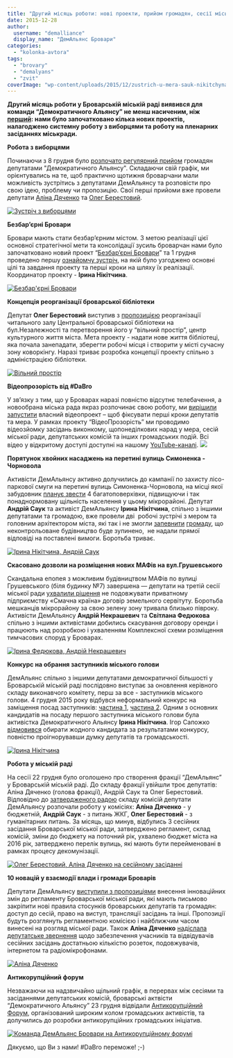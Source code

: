 ```yaml
---
title: "Другий місяць роботи: нові проекти, прийом громадян, сесії міської ради"
date: 2015-12-28
author: 
  username: "demalliance"
  display_name: "ДемАльянс Бровари"
categories: 
  - "kolonka-avtora"
tags: 
  - "brovary"
  - "demalyans"
  - "zvit"
coverImage: "wp-content/uploads/2015/12/zustrich-u-mera-sauk-nikitchyna-symonenka-lis-12.jpg"
---
```


**Другий місяць роботи у Броварській міській раді виявився для команди “Демократичного Альянсу” не менш насиченим, ніж** [**перший**](https://mpz.brovary.org/zrobleno-za-misyats-znajomstvo-pershyj-dialog-navchannya-onlajn-petytsiyi-ta-novyj-ofis/)**: нами було започатковано кілька нових проектів, налагоджено системну роботу з виборцями та роботу на пленарних засіданнях міськради.**

**Робота з виборцями**

Починаючи з 8 грудня було [розпочато регулярний прийом](https://brovary.dem-alliance.org/pryjom-gromadyan-deputatamy-demalyan/) громадян депутатами "Демократичного Альянсу". Складаючи свій графік, ми орієнтувались на те, щоб практично щотижня броварчани мали можливість зустрітись з депутатами ДемАльянсу та розповісти про свою ідею, проблему чи пропозицію. Свої перші прийоми вже провели депутати [Аліна Дяченко](https://www.facebook.com/alina.dyachenko/posts/1085296418161141) та [Олег Берестовий](https://www.facebook.com/berestovy/posts/912534588833903?pnref=story).

[![Зустріч з виборцями](https://mpz.brovary.org/wp-content/uploads/2015/12/12308492_1085315694825880_5996970944246375551_n.jpg)](https://mpz.brovary.org/wp-content/uploads/2015/12/12308492_1085315694825880_5996970944246375551_n.jpg)

**Безбар’єрні Бровари**

Бровари мають стати безбар’єрним містом. З метою реалізації цієї основної стратегічної мети та консолідації зусиль броварчан нами було започатковано новий проект “[Безбар’єрні Бровари](https://www.facebook.com/BezbarjerniBrovary/?fref=ts)” та 1 грудня проведено першу [ознайомчу зустріч](https://mpz.brovary.org/bezbar-yerni-brovary-pershi-kroky-proektu/), на якій було узгоджено основні цілі та завдання проекту та перші кроки на шляху їх реалізації. Координатор проекту - **Ірина Нікітчина**.

[![Безбар'єрні Бровари](https://mpz.brovary.org/wp-content/uploads/2015/12/IMG_5208.jpg)](https://mpz.brovary.org/wp-content/uploads/2015/12/IMG_5208.jpg)

**Концепція реорганізації броварської бібліотеки**

Депутат **Олег Берестовий** виступив з [пропозицією](https://www.facebook.com/berestovy/posts/905579139529448?pnref=story) реорганізації читального залу Центральної броварської бібліотеки на бул.Незалежності та перетворення його у “вільний простір”, центр культурного життя міста. Мета проекту - надати нове життя бібліотеці, яка почала занепадати, зберегти робочі місця і створити у місті сучасну зону коворкінгу. Наразі триває розробка концепції проекту спільно з адміністрацією бібліотеки.

[![Вільний простір](https://mpz.brovary.org/wp-content/uploads/2015/12/12291033_905578396196189_6614417708302071787_o.jpg)](https://mpz.brovary.org/wp-content/uploads/2015/12/12291033_905578396196189_6614417708302071787_o.jpg)

**Відеопрозорість від #DaBro**

У зв’язку з тим, що у Броварах наразі повністю відсутнє телебачення, а новообрана міська рада якраз розпочинає свою роботу, ми [вирішили запустити](https://brovary.dem-alliance.org/videoprozorist-vid-dabro/) власний відеопроект – щоб фіксувати перші кроки депутатів та мера. У рамках проекту “ВідеоПрозорість” ми проводимо відеозйомку засідань виконкому, щопонеділкових нарад у мера, сесій міської ради, депутатських комісій та інших громадських подій. Всі відео у відкритому доступі доступні на нашому [YouTube-каналі](https://www.youtube.com/channel/UCLPNVDseWTor1tSOOY1gOAA/playlists). [![](https://mpz.brovary.org/wp-content/uploads/2015/12/1933147_527601957402645_3540595872258835619_o.jpg)](https://mpz.brovary.org/wp-content/uploads/2015/12/1933147_527601957402645_3540595872258835619_o.jpg)

**Порятунок хвойних насаджень на перетині вулиць Симоненка - Чорновола**

Активісти ДемАльянсу активно долучились до кампанії по захисту лісо-паркової смуги на перетині вулиць Симоненка-Чорновола, на місці якої забудовник [планує звести](https://www.youtube.com/channel/UCLPNVDseWTor1tSOOY1gOAA/playlists) 4 багатоповерхівки, підвищуючи і так понаднормовану щільність населення у цьому мікрорайоні. Депутат **Андрій Саук** та активіст ДемАльянсу **Ірина Нікітчина**, спільно з іншими депутатами та громадою, вже провели дві  робочі зустрічі з мером та головним архітектором міста, які так і не змогли [запевнити](https://mpz.brovary.org/deputaty-i-gromada-vyrishyly-zupynyty-nekontrolovane-budivnytstvo-u-brovarah-video/) [громаду](https://mpz.brovary.org/deputaty-i-gromada-vyrishyly-zupynyty-nekontrolovane-budivnytstvo-u-brovarah-video/), що неконтрольоване будівництво буде зупинено,  не надали прямої відповіді на поставлені вимоги. Боротьба триває.

[![Ірина Нікітчина, Андрій Саук](https://mpz.brovary.org/wp-content/uploads/2015/12/zustrich-u-mera-sauk-nikitchyna-symonenka-lis-12.jpg)](https://mpz.brovary.org/wp-content/uploads/2015/12/zustrich-u-mera-sauk-nikitchyna-symonenka-lis-12.jpg)

**Скасовано дозволи на розміщення нових МАФів на вул.Грушевського**

Скандальна епопея з можливим будівництвом МАФів по вулиці Грушевського (біля будинку №7) завершена — депутати на третій сесії міської ради [ухвалили рішення](https://brovary.net.ua/aktualno/mafiv-na-vulytsi-grushevskogo-ne-bude/mafiv-na-vulytsi-grushevskogo-ne-bude/) не подовжувати приватному підприємству «Смачна країна» договір земельного сервітуту. Боротьба мешканців мікрорайону за свою зелену зону тривала близько півроку. Активісти ДемАльянсу **Андрій Некрашевич** та **Світлана Федюкова** спільно з іншими активістами добились скасування договору оренди і працюють над розробкою і ухваленням Комплексної схеми розміщення тимчасових споруд у Броварах.

[![Ірина Федюкова, Андрій Некрашевич](https://mpz.brovary.org/wp-content/uploads/2015/12/maf-na-grushevskogo-88_cr.jpg)](https://mpz.brovary.org/wp-content/uploads/2015/12/maf-na-grushevskogo-88_cr-629x345.jpg)

**Конкурс на обрання заступників міського голови**

ДемАльянс спільно з іншими депутатами демократичної більшості у Броварській міській раді послідовно виступає за оновлення керівного складу виконавчого комітету, перш за все - заступників міського голови. 4 грудня 2015 року відбувся неформальний конкурс на заміщення посад заступників: [частина 1](https://mpz.brovary.org/predstavlennya-potentsijnyh-zastupnykiv-mera-tehnichni-kandydaty-gosti-z-kyyeva-ta-travlya-zmi-chastyna-1-fotoreportazh/), [частина 2](https://mpz.brovary.org/predstavlennya-potentsijnyh-zastupnykiv-mera-tehnichni-kandydaty-gosti-z-kyyeva-ta-tskuvannya-zmi-chastyna-2/). Одним з основних кандидатів на посаду першого заступника міського голови була активістка Демократичного Альянсу **Ірина Нікітчина**. Ігор Сапожко [відмовився](https://mpz.brovary.org/sapozhko-zapysav-usih-pretendentiv-na-zastupnykiv-u-kadrovyj-rezerv/) обирати жодного кандидата за результатами конкурсу, повністю проігнорувавши думку депутатів та громадськості.

[![Ірина Нікітчина](https://mpz.brovary.org/wp-content/uploads/2015/12/Kandydaty_zastupnyky_00288.jpg)](https://mpz.brovary.org/wp-content/uploads/2015/12/Kandydaty_zastupnyky_00288.jpg)

**Робота у міській раді**

На сесії 22 грудня було оголошено про створення фракції “ДемАльянс” у Броварській міській раді. До складу фракції увійшли троє депутатів: Аліна Дяченко (голова фракції), Андрій Саук та Олег Берестовий. Відповідно до [затвердженого радою](https://mpz.brovary.org/deputatski-komisiyi-brovarskoyi-miskrady-vii-sklykannya-foto/) складу комісій депутати ДемАльянсу розпочали роботу у комісіях: **Аліна Дяченко** - у бюджетній, **Андрій Саук** - з питань ЖКГ, **Олег Берестовий** - з гуманітарних питань. За місяць, що минув, відбулись 3 сесійних засідання Броварської міської ради, затверджено регламент, склад комісій, зміни до бюджету на поточний рік, ухвалено бюджет міста на 2016 рік, затверджено перелік вулиць, які мають бути перейменовані в рамках процесу декомунізації.

[![Олег Берестовий, Аліна Дяченко на сесійному засіданні](https://mpz.brovary.org/wp-content/uploads/2015/12/DSC_1951.jpg)](https://mpz.brovary.org/wp-content/uploads/2015/12/DSC_1951.jpg)

**10 новацій у взаємодії влади і громади Броварів**

Депутати ДемАльянсу [виступили з пропозиціями](https://www.facebook.com/alina.dyachenko/posts/1088891941134922) внесення інноваційних змін до регламенту Броварської міської ради, які мають письмово закріпити нові правила стосунків броварських депутатів та громадян: доступ до сесій, право на виступ, трансляції засідань та інші. Пропозиції будуть розглянуть регламентною комісією і найближчим часом винесені на розгляд міської ради. Також **Аліна Дяченко** [надіслала депутатське звернення](https://www.facebook.com/demalliancebrovary/photos/a.1584700311793258.1073741828.1584232405173382/1652455661684389/?ENGINE=3&theater) щодо забезпечення учасників та відвідувачів сесійних засідань достатньою кількістю розеток, подовжувачів, інтернетом та радіомікрофонами.

[![Аліна Дяченко](https://mpz.brovary.org/wp-content/uploads/2015/12/IMG_4648.jpg)](https://mpz.brovary.org/wp-content/uploads/2015/12/IMG_4648.jpg)

**Антикорупційний форум**

Незважаючи на надзвичайно щільний графік, в перервах між сесіями та засіданнями депутатських комісій, броварські актвісти “Демократичного Альянсу” 23 грудня відвідали [Антикорупційний Форум](https://www.facebook.com/events/541509722674482/), організований широким колом громадських активістів, та долучились до розробки антикорупційних громадських ініціатив.

[![Команда ДемАльянс Бровари на Антикорупційному форумі](https://mpz.brovary.org/wp-content/uploads/2015/12/66411_1655024888094133_7564170300418595483_n.jpg)](https://mpz.brovary.org/wp-content/uploads/2015/12/66411_1655024888094133_7564170300418595483_n.jpg)

Дякуємо, що Ви з нами! #DaBro переможе! ;-)
